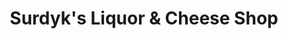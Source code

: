 ---
title: "Surdyk's Liquor & Cheese Shop"
url: /minneapolis/surdyks-liquor-and-cheese-shop/
shop: alcohol
---